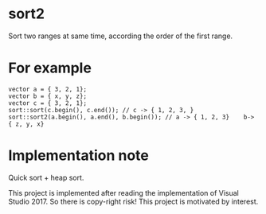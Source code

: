 # sort2
Sort two ranges at same time, according the order of the first range.

# For example
```
vector a = { 3, 2, 1};
vector b = { x, y, z};
vector c = { 3, 2, 1};
sort::sort(c.begin(), c.end()); // c -> { 1, 2, 3, }
sort::sort2(a.begin(), a.end(), b.begin()); // a -> { 1, 2, 3}    b-> { z, y, x}
```

# Implementation note
Quick sort + heap sort.

This project is implemented after reading the implementation of Visual Studio 2017.
So there is copy-right risk!
This project is motivated by interest.


